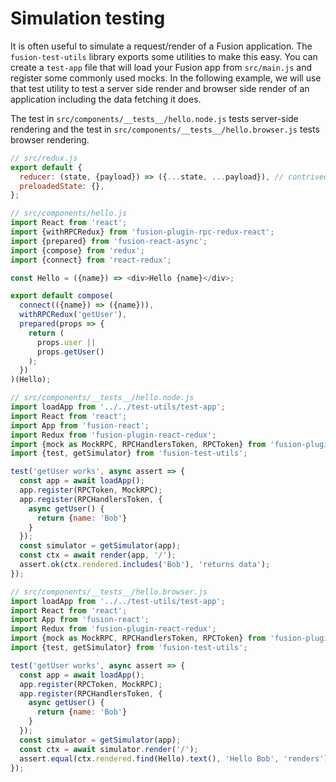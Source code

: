 # Simulation testing

It is often useful to simulate a request/render of a Fusion application. The `fusion-test-utils` library exports some utilities to make this easy.
You can create a `test-app` file that will load your Fusion app from `src/main.js` and register some commonly used mocks. In the following example, we will use that test utility to test a server side render and browser side render of an application including the data fetching it does.

The test in `src/components/__tests__/hello.node.js` tests server-side rendering
and the test in `src/components/__tests__/hello.browser.js` tests browser
rendering.

```js
// src/redux.js
export default {
  reducer: (state, {payload}) => ({...state, ...payload}), // contrived reducer; normally would use proper reducer composition
  preloadedState: {},
};

// src/components/hello.js
import React from 'react';
import {withRPCRedux} from 'fusion-plugin-rpc-redux-react';
import {prepared} from 'fusion-react-async';
import {compose} from 'redux';
import {connect} from 'react-redux';

const Hello = ({name}) => <div>Hello {name}</div>;

export default compose(
  connect(({name}) => ({name})),
  withRPCRedux('getUser'),
  prepared(props => {
    return (
      props.user ||
      props.getUser()
    );
  })
)(Hello);

// src/components/__tests__/hello.node.js
import loadApp from '../../test-utils/test-app';
import React from 'react';
import App from 'fusion-react';
import Redux from 'fusion-plugin-react-redux';
import {mock as MockRPC, RPCHandlersToken, RPCToken} from 'fusion-plugin-rpc-redux-react';
import {test, getSimulator} from 'fusion-test-utils';

test('getUser works', async assert => {
  const app = await loadApp();
  app.register(RPCToken, MockRPC);
  app.register(RPCHandlersToken, {
    async getUser() {
      return {name: 'Bob'}
    }
  });
  const simulator = getSimulator(app);
  const ctx = await render(app, '/');
  assert.ok(ctx.rendered.includes('Bob'), 'returns data');
});

// src/components/__tests__/hello.browser.js
import loadApp from '../../test-utils/test-app';
import React from 'react';
import App from 'fusion-react';
import Redux from 'fusion-plugin-react-redux';
import {mock as MockRPC, RPCHandlersToken, RPCToken} from 'fusion-plugin-rpc-redux-react';
import {test, getSimulator} from 'fusion-test-utils';

test('getUser works', async assert => {
  const app = await loadApp();
  app.register(RPCToken, MockRPC);
  app.register(RPCHandlersToken, {
    async getUser() {
      return {name: 'Bob'}
    }
  });
  const simulator = getSimulator(app);
  const ctx = await simulator.render('/');
  assert.equal(ctx.rendered.find(Hello).text(), 'Hello Bob', 'renders');
});
```
